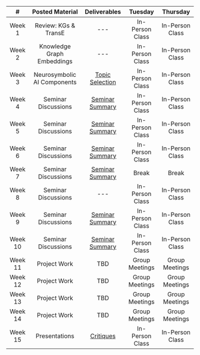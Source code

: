 |    #    |            Posted Material            |             Deliverables              |           Tuesday          |          Thursday          |
|:-------:|:-------------------------------------:|:-------------------------------------:|:--------------------------:|:--------------------------:|
|  Week 1 |         Review: KGs & TransE          |                  ---                  |       In-Person Class      |       In-Person Class      |
|  Week 2 |      Knowledge Graph Embeddings       |                  ---                  |       In-Person Class      |       In-Person Class      |
|  Week 3 |      Neurosymbolic AI Components      | [Topic Selection](../templates/select.md)  |  In-Person Class      |       In-Person Class      |
|  Week 4 |          Seminar Discussions          | [Seminar Summary](../templates/summary.md) |  In-Person Class      |       In-Person Class      |
|  Week 5 |          Seminar Discussions          | [Seminar Summary](../templates/summary.md) |  In-Person Class      |       In-Person Class      |
|  Week 6 |          Seminar Discussions          | [Seminar Summary](../templates/summary.md) |  In-Person Class      |       In-Person Class      |
|  Week 7 |          Seminar Discussions          | [Seminar Summary](../templates/summary.md) |       Break           |            Break           |
|  Week 8 |          Seminar Discussions          |                  ---                       |  In-Person Class      |       In-Person Class      |
|  Week 9 |          Seminar Discussions          | [Seminar Summary](../templates/summary.md) |  In-Person Class      |       In-Person Class      |
| Week 10 |          Seminar Discussions          | [Seminar Summary](../templates/summary.md) |  In-Person Class      |       In-Person Class      |
| Week 11 |              Project Work             |                  TBD                  |       Group Meetings       |       Group Meetings       |
| Week 12 |              Project Work             |                  TBD                  |       Group Meetings       |       Group Meetings       |
| Week 13 |              Project Work             |                  TBD                  |       Group Meetings       |       Group Meetings       |
| Week 14 |              Project Work             |                  TBD                  |       Group Meetings       |       Group Meetings       |
| Week 15 |             Presentations             | [Critiques](../templates/critique.md) |       In-Person Class      |       In-Person Class      |
